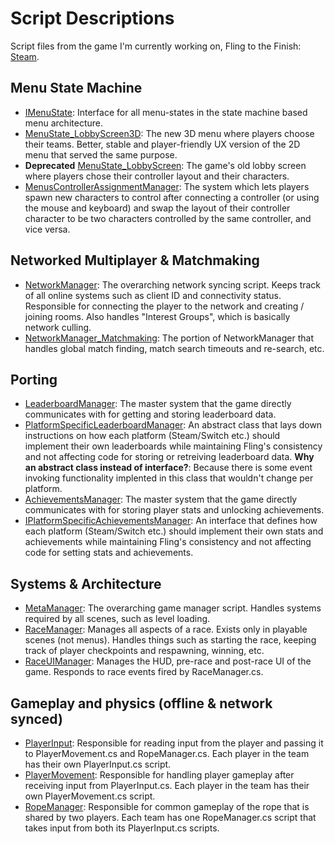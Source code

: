 # Script Descriptions

Script files from the game I'm currently working on, Fling to the Finish: [Steam](https://store.steampowered.com/app/1054430/Fling_to_the_Finish/).

## Menu State Machine
- [IMenuState](Menus/IMenuState.cs): Interface for all menu-states in the state machine based menu architecture.
- [MenuState_LobbyScreen3D](Menus/MenuState_LobbyScreen3D.cs): The new 3D menu where players choose their teams. Better, stable and player-friendly UX version of the 2D menu that served the same purpose.
- **Deprecated** [MenuState_LobbyScreen](Menus/MenuState_LobbyScreen.cs): The game's old lobby screen where players chose their controller layout and their characters.
- [MenusControllerAssignmentManager](Menus/MenusControllerAssignmentManager.cs): The system which lets players spawn new characters to control after connecting a controller (or using the mouse and keyboard) and swap the layout of their controller character to be two characters controlled by the same controller, and vice versa.

## Networked Multiplayer & Matchmaking
- [NetworkManager](Network/NetworkManager.cs): The overarching network syncing script. Keeps track of all online systems such as client ID and connectivity status. Responsible for connecting the player to the network and creating / joining rooms. Also handles "Interest Groups", which is basically network culling.
- [NetworkManager_Matchmaking](Network/NetworkManager_Matchmaking.cs): The portion of NetworkManager that handles global match finding, match search timeouts and re-search, etc.

## Porting
- [LeaderboardManager](Leaderboards/LeaderboardManager.cs): The master system that the game directly communicates with for getting and storing leaderboard data.
- [PlatformSpecificLeaderboardManager](Leaderboards/PlatformSpecificLeaderboardManager.cs): An abstract class that lays down instructions on how each platform (Steam/Switch etc.) should implement their own leaderboards while maintaining Fling's consistency and not affecting code for storing or retreiving leaderboard data. **Why an abstract class instead of interface?**: Because there is some event invoking functionality implented in this class that wouldn't change per platform.
- [AchievementsManager](Acheivements/AchievementsManager.cs): The master system that the game directly communicates with for storing player stats and unlocking achievements.
- [IPlatformSpecificAchievementsManager](Achievements/PlatformSpecificAchievementsManager.cs): An interface that defines how each platform (Steam/Switch etc.) should implement their own stats and achievements while maintaining Fling's consistency and not affecting code for setting stats and achievements.

## Systems & Architecture
- [MetaManager](MetaManager.cs): The overarching game manager script. Handles systems required by all scenes, such as level loading.
- [RaceManager](RaceManager.cs): Manages all aspects of a race. Exists only in playable scenes (not menus). Handles things such as starting the race, keeping track of player checkpoints and respawning, winning, etc.
- [RaceUIManager](RaceUIManager.cs): Manages the HUD, pre-race and post-race UI of the game. Responds to race events fired by RaceManager.cs.

## Gameplay and physics (offline & network synced)
- [PlayerInput](PlayerInput.cs): Responsible for reading input from the player and passing it to PlayerMovement.cs and RopeManager.cs. Each player in the team has their own PlayerInput.cs script.
- [PlayerMovement](PlayerMovement.cs): Responsible for handling player gameplay after receiving input from PlayerInput.cs. Each player in the team has their own PlayerMovement.cs script.
- [RopeManager](RopeManager.cs): Responsible for common gameplay of the rope that is shared by two players. Each team has one RopeManager.cs script that takes input from both its PlayerInput.cs scripts.
